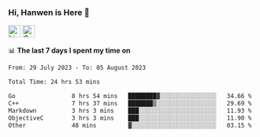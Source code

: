 ### Hi, Hanwen is Here 👋
<p>
	<a href="https://www.linkedin.com/in/liu-hanwen/"><img src="https://img.shields.io/badge/@hanwen-0A66C2?style=flat&logo=LinkedIn&logoColor=white" alt="Linkedin"  height="25px"/></a> 
	<a href="https://scholar.google.com/citations?user=HDF0su0AAAAJ"><img src="https://img.shields.io/badge/scholar-4385FE.svg?&style=plastic&logo=google-scholar&logoColor=white" alt="Google Scholar" height="25px"> </a>
</p>

📊 **The last 7 days I spent my time on** 
<!--START_SECTION:waka-->

```txt
From: 29 July 2023 - To: 05 August 2023

Total Time: 24 hrs 53 mins

Go                8 hrs 54 mins   ████████▓░░░░░░░░░░░░░░░░   34.66 %
C++               7 hrs 37 mins   ███████▒░░░░░░░░░░░░░░░░░   29.69 %
Markdown          3 hrs 3 mins    ███░░░░░░░░░░░░░░░░░░░░░░   11.93 %
ObjectiveC        3 hrs 3 mins    ███░░░░░░░░░░░░░░░░░░░░░░   11.90 %
Other             48 mins         ▓░░░░░░░░░░░░░░░░░░░░░░░░   03.15 %
```

<!--END_SECTION:waka-->


<!--
**david990917/david990917** is a ✨ _special_ ✨ repository because its `README.md` (this file) appears on your GitHub profile.

Here are some ideas to get you started:

- 🔭 I’m currently working on ...
- 🌱 I’m currently learning ...
- 👯 I’m looking to collaborate on ...
- 🤔 I’m looking for help with ...
- 💬 Ask me about ...
- 📫 How to reach me: ...
- 😄 Pronouns: ...
- ⚡ Fun fact: ...
-->
